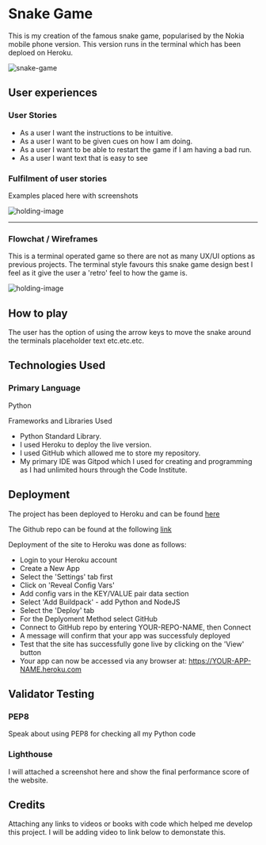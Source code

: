 # Snake Game

This is my creation of the famous snake game, popularised by the Nokia mobile phone version. This version runs in the terminal which has been deploed on Heroku.


![snake-game](https://i.imgur.com/D10H8Mw.png)

## User experiences

### User Stories

* As a user I want the instructions to be intuitive.
* As a user I want to be given cues on how I am doing.
* As a user I want to be able to restart the game if I am having a bad run.
* As a user I want text that is easy to see

### Fulfilment of user stories

Examples placed here with screenshots

![holding-image](https://miro.medium.com/max/1400/0*8aY8pX5CoNGImZU4.png)

----------------------
### Flowchat / Wireframes

This is a terminal operated game so there are not as many UX/UI options as previous projects. The terminal style favours this snake game design best I feel as it give the user a 'retro' feel to how the game is.

![holding-image](https://miro.medium.com/max/1400/0*8aY8pX5CoNGImZU4.png)

## How to play

The user has the option of using the arrow keys to move the snake around the terminals  placeholder text etc.etc.etc.

## Technologies Used

### Primary Language
Python

Frameworks and Libraries Used
* Python Standard Library.
* I used Heroku to deploy the live version.
* I used GitHub which allowed me to store my repository.
* My primary IDE was Gitpod which I used for creating and programming as I had unlimited hours through the Code Institute.

## Deployment

The project has been deployed to Heroku and can be found [here](https://snakegamead.herokuapp.com/) 

The Github repo can be found at the following [link](https://github.com/anthonyfdunphy/project-python-pp3)

Deployment of the site to Heroku was done as follows:

* Login to your Heroku account
* Create a New App
* Select the 'Settings' tab first
* Click on 'Reveal Config Vars'
* Add config vars in the KEY/VALUE pair data section
* Select 'Add Buildpack' - add Python and NodeJS
* Select the 'Deploy' tab
* For the Deplyoment Method select GitHub
* Connect to GitHub repo by entering YOUR-REPO-NAME, then Connect
* A message will confirm that your app was successfuly deployed
* Test that the site has successfully gone live by clicking on the 'View' button
* Your app can now be accessed via any browser at: https://YOUR-APP-NAME.heroku.com

## Validator Testing

### PEP8

Speak about using PEP8 for checking all my Python code

### Lighthouse

I will attached a screenshot here and show the final performance score of the website.

## Credits

Attaching any links to videos or books with code which helped me develop this project. I will be adding video to link below to demonstate this.

